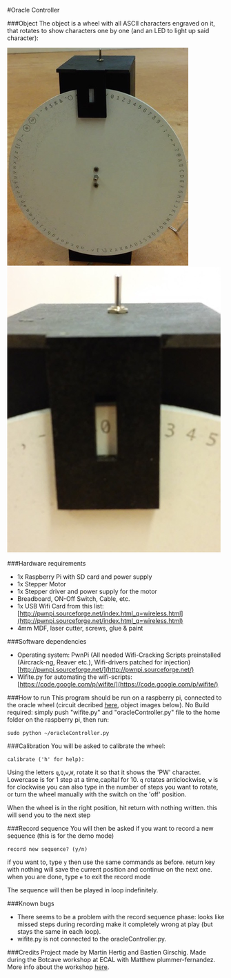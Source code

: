 #Oracle Controller

###Object
The object is a wheel with all ASCII characters engraved on it, that rotates to show characters one by one (and an LED to light up said character):

![object](object.jpg)
![detail](detail.jpg)


###Hardware requirements
   * 1x Raspberry Pi with SD card and power supply
   * 1x Stepper Motor
   * 1x Stepper driver and power supply for the motor
   * Breadboard, ON-Off Switch, Cable, etc.
   * 1x USB Wifi Card from this list: [http://pwnpi.sourceforge.net/index.html_q=wireless.html](http://pwnpi.sourceforge.net/index.html_q=wireless.html)
   * 4mm MDF, laser cutter, screws, glue & paint


###Software dependencies
   * Operating system: PwnPi (All needed Wifi-Cracking Scripts preinstalled (Aircrack-ng, Reaver etc.), Wifi-drivers patched for injection) [http://pwnpi.sourceforge.net/](http://pwnpi.sourceforge.net/)
   * Wifite.py for automating the wifi-scripts: [https://code.google.com/p/wifite/](https://code.google.com/p/wifite/)


###How to run
This program should be run on a raspberry pi, connected to the oracle wheel (circuit decribed [here](https://upverter.com/bastien.girschig@gmail.com/46dc96200ea85d84/wifiCrakcer/), object images below).
No Build required: simply push "wifite.py" and "oracleController.py" file to the home folder on the raspberry pi, then run:
```
sudo python ~/oracleController.py
```

###Calibration
You will be asked to calibrate the wheel:
```
calibrate ('h' for help): 
```
Using the letters `q`,`Q`,`w`,`W`, rotate it so that it shows the 'PW' character.
Lowercase is for 1 step at a time,capital for 10.
`q` rotates anticlockwise, `w` is for clockwise
you can also type in the number of steps you want to rotate, or turn the wheel manually with the switch on the 'off' position.

When the wheel is in the right position, hit return with nothing written. this will send you to the next step

###Record sequence
You will then be asked if you want to record a new sequence (this is for the demo mode)
```
record new sequence? (y/n)
```
if you want to, type `y` then use the same commands as before. return key with nothing will save the current position and continue on the next one.
when you are done, type `e` to exit the record mode

The sequence will then be played in loop indefinitely.

###Known bugs
- There seems to be a problem with the record sequence phase: looks like missed steps during recording make it completely wrong at play (but stays the same in each loop).
- wifite.py is not connected to the oracleController.py. 

###Credits
Project made by Martin Hertig and Bastien Girschig.
Made during the Botcave workshop at ECAL with Matthew plummer-fernandez. More info about the workshop [here](http://www.iiclouds.org/20141118/iic-workshop-at-ecal-the-birth-of-botcaves/).
